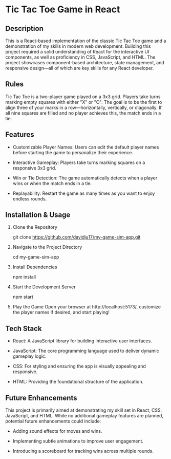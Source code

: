 # Tic Tac Toe Game in React

## Description
This is a React-based implementation of the classic Tic Tac Toe game and a demonstration of my skills in modern web development. Building this project required a solid understanding of React for the interactive UI components, as well as proficiency in CSS, JavaScript, and HTML. The project showcases component-based architecture, state management, and responsive design—all of which are key skills for any React developer.

## Rules
Tic Tac Toe is a two-player game played on a 3x3 grid. Players take turns marking empty squares with either "X" or "O". The goal is to be the first to align three of your marks in a row—horizontally, vertically, or diagonally. If all nine squares are filled and no player achieves this, the match ends in a tie.

## Features
* Customizable Player Names: Users can edit the default player names before starting the game to personalize their experience.

* Interactive Gameplay: Players take turns marking squares on a responsive 3x3 grid.

* Win or Tie Detection: The game automatically detects when a player wins or when the match ends in a tie.

* Replayability: Restart the game as many times as you want to enjoy endless rounds.


## Installation & Usage
1. Clone the Repository

    git clone https://github.com/davidju17/my-game-sim-app.git

2. Navigate to the Project Directory

    cd my-game-sim-app

3. Install Dependencies

    npm install

4. Start the Development Server
    
    npm start

5. Play the Game Open your browser at http://localhost:5173/, customize the player names if desired, and start playing!

## Tech Stack
* React: A JavaScript library for building interactive user interfaces.

* JavaScript: The core programming language used to deliver dynamic gameplay logic.

* CSS: For styling and ensuring the app is visually appealing and responsive.

* HTML: Providing the foundational structure of the application.

## Future Enhancements
This project is primarily aimed at demonstrating my skill set in React, CSS, JavaScript, and HTML. While no additional gameplay features are planned, potential future enhancements could include:

* Adding sound effects for moves and wins.

* Implementing subtle animations to improve user engagement.

* Introducing a scoreboard for tracking wins across multiple rounds.

